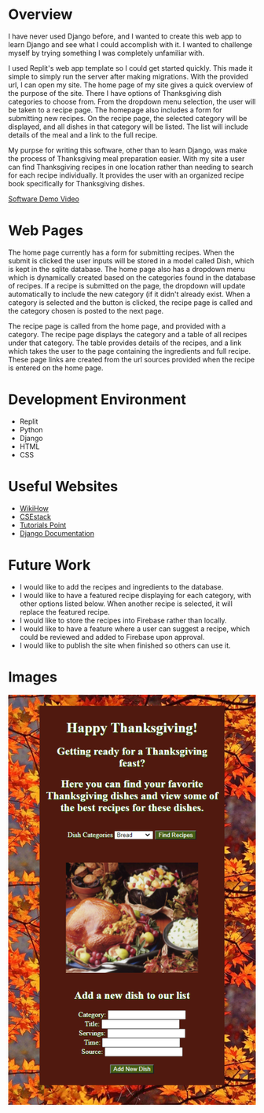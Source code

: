 # Overview

I have never used Django before, and I wanted to create this web app to learn Django and see what I could accomplish with it. I wanted to challenge myself by trying something I was completely unfamiliar with.

I used Replit's web app template so I could get started quickly. This made it simple to simply run the server after making migrations. With the provided url, I can open my site. The home page of my site gives a quick overview of the purpose of the site. There I have options of Thanksgiving dish categories to choose from. From the dropdown menu selection, the user will be taken to a recipe page. The homepage also includes a form for submitting new recipes. On the recipe page, the selected category will be displayed, and all dishes in that category will be listed. The list will include details of the meal and a link to the full recipe.

My purpse for writing this software, other than to learn Django, was make the process of Thanksgiving meal preparation easier. With my site a user can find Thanksgiving recipes in one location rather than needing to search for each recipe individually. It provides the user with an organized recipe book specifically for Thanksgiving dishes.

[Software Demo Video](http://youtube.link.goes.here)

# Web Pages

The home page currently has a form for submitting recipes. When the submit is clicked the user inputs will be stored in a model called Dish, which is kept in the sqlite database. The home page also has a dropdown menu which is dynamically created based on the categories found in the database of recipes. If a recipe is submitted on the page, the dropdown will update automatically to include the new category (if it didn't already exist. When a category is selected and the button is clicked, the recipe page is called and the category chosen is posted to the next page.

The recipe page is called from the home page, and provided with a category. The recipe page displays the category and a table of all recipes under that category. The table provides details of the recipes, and a link which takes the user to the page containing the ingredients and full recipe. These page links are created from the url sources provided when the recipe is entered on the home page.

# Development Environment

* Replit
* Python
* Django
* HTML
* CSS

# Useful Websites

* [WikiHow](https://www.wikihow.com/)
* [CSEstack](https://www.csestack.org/django-order-by/#:~:text=Django%20has%20order_by%20method%20to%20sort%20the%20queryset,name%2C%20mobile%20or%20name%29%20to%20sort%20the%20queryset.)
* [Tutorials Point](https://www.tutorialspoint.com/django/index.htm)
* [Django Documentation](https://docs.djangoproject.com/en/3.0/contents/)

# Future Work

* I would like to add the recipes and ingredients to the database.
* I would like to have a featured recipe displaying for each category, with other options listed below. When another recipe is selected, it will replace the featured recipe.
* I would like to store the recipes into Firebase rather than locally.
* I would like to have a feature where a user can suggest a recipe, which could be reviewed and added to Firebase upon approval.
* I would like to publish the site when finished so others can use it.

# Images
![Screenshot](picture.png)
